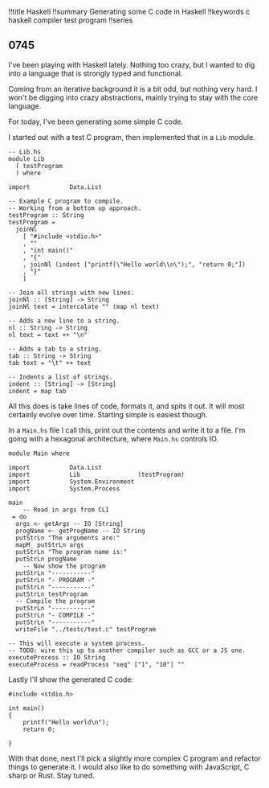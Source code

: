 !!title Haskell
!!summary Generating some C code in Haskell
!!keywords c haskell compiler test program 
!!series

## 0745

I've been playing with Haskell lately. Nothing too crazy, but I wanted to dig into a language that is strongly typed and functional. 

Coming from an iterative background it is a bit odd, but nothing very hard. I won't be digging into crazy abstractions, mainly trying to stay with the core language.

For today, I've been generating some simple C code. 

I started out with a test C program, then implemented that in a `Lib` module.

```
-- Lib.hs
module Lib
  ( testProgram
  ) where

import           Data.List

-- Example C program to compile.
-- Working from a bottom up approach.
testProgram :: String
testProgram =
  joinNl
    [ "#include <stdio.h>"
    , ""
    , "int main()"
    , "{"
    , joinNl (indent ["printf(\"Hello world\\n\");", "return 0;"])
    , "}"
    ]

-- Join all strings with new lines.
joinNl :: [String] -> String
joinNl text = intercalate "" (map nl text)

-- Adds a new line to a string.
nl :: String -> String
nl text = text ++ "\n"

-- Adds a tab to a string.
tab :: String -> String
tab text = "\t" ++ text

-- Indents a list of strings.
indent :: [String] -> [String]
indent = map tab

```

All this does is take lines of code, formats it, and spits it out. It will most certainly evolve over time. Starting simple is easiest though.

In a `Main.hs` file I call this, print out the contents and write it to a file. I'm going with a hexagonal architecture, where `Main.hs` controls IO.

```
module Main where

import           Data.List
import           Lib                (testProgram)
import           System.Environment
import           System.Process

main
    -- Read in args from CLI
 = do
  args <- getArgs -- IO [String]
  progName <- getProgName -- IO String
  putStrLn "The arguments are:"
  mapM_ putStrLn args
  putStrLn "The program name is:"
  putStrLn progName
    -- Now show the program
  putStrLn "-----------"
  putStrLn "- PROGRAM -"
  putStrLn "-----------"
  putStrLn testProgram
  -- Compile the program
  putStrLn "-----------"
  putStrLn "- COMPILE -"
  putStrLn "-----------"
  writeFile "../testc/test.c" testProgram

-- This will execute a system process.
-- TODO: wire this up to another compiler such as GCC or a JS one.
executeProcess :: IO String
executeProcess = readProcess "seq" ["1", "10"] ""
```

Lastly I'll show the generated C code:

```
#include <stdio.h>

int main()
{
	printf("Hello world\n");
	return 0;

}
```

With that done, next I'll pick a slightly more complex C program and refactor things to generate it. I would also like to do something with JavaScript, C sharp or Rust. Stay tuned.

